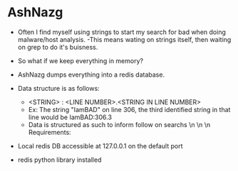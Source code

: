 # AshNazg

- Often I find myself using strings to start my search for bad when doing malware/host analysis.
-This means wating on strings itself, then waiting on grep to do it's buisness.
- So what if we keep everything in memory?

- AshNazg dumps everything into a redis database.
- Data structure is as follows:
  - \<STRING> : \<LINE NUMBER\>.\<STRING IN LINE NUMBER\>
  - Ex: The string "IamBAD" on line 306, the third identified string in that line would be IamBAD:306.3
  - Data is structured as such to inform follow on searchs
\n
\n
\n
Requirements:
- Local redis DB accessible at 127.0.0.1 on the default port
- redis python library installed
